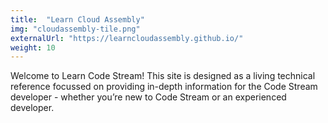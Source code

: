 ```yaml
---
title:  "Learn Cloud Assembly"
img: "cloudassembly-tile.png"
externalUrl: "https://learncloudassembly.github.io/"
weight: 10
---
```


Welcome to Learn Code Stream! This site is designed as a living technical reference focussed on providing in-depth information for the Code Stream developer - whether you’re new to Code Stream or an experienced developer.